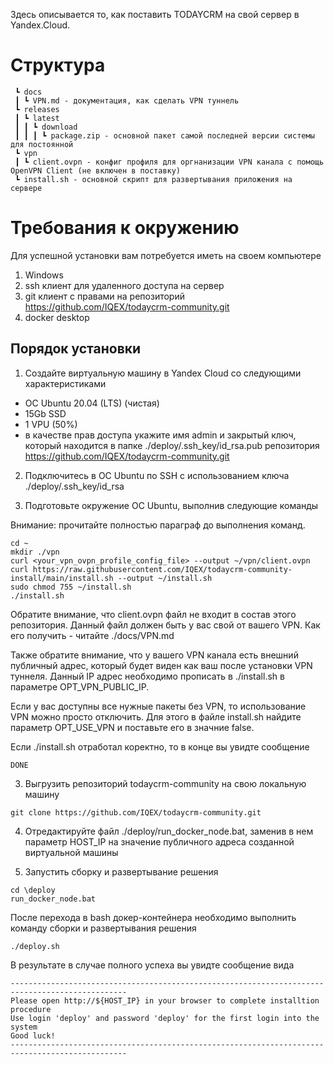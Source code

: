 Здесь описывается то, как поставить TODAYCRM на свой сервер в Yandex.Cloud.

# Структура

```
 ┗ docs
 ┃ ┗ VPN.md - документация, как сделать VPN туннель
 ┗ releases
 ┃ ┗ latest
 ┃ ┃ ┗ download
 ┃ ┃ ┃ ┗ package.zip - основной пакет самой последней версии системы для постоянной
 ┗ vpn
 ┃ ┗ client.ovpn - конфиг профиля для оргнанизации VPN канала с помощь OpenVPN Client (не включен в поставку)
 ┗ install.sh - основной скрипт для развертывания приложения на сервере
```

# Требования к окружению

Для успешной установки вам потребуется иметь на своем компьютере

1. Windows 
2. ssh клиент для удаленного доступа на сервер
3. git клиент с правами на репозиторий https://github.com/IQEX/todaycrm-community.git
4. docker desktop
   
## Порядок установки

1. Создайте виртуальную машину в Yandex Cloud со следующими характеристиками

- ОС Ubuntu 20.04 (LTS) (чистая)
- 15Gb SSD
- 1 VPU (50%)
- в качестве прав доступа укажите имя admin и закрытый ключ, который находится в папке ./deploy/.ssh_key/id_rsa.pub репозитория https://github.com/IQEX/todaycrm-community.git

2. Подключитесь в ОС Ubuntu по SSH с использованием ключа ./deploy/.ssh_key/id_rsa

2. Подготовьте окружение ОС Ubuntu, выполнив следующие команды

Внимание: прочитайте полностью параграф до выполнения команд.

```
cd ~ 
mkdir ./vpn
curl <your_vpn_ovpn_profile_config_file> --output ~/vpn/client.ovpn
curl https://raw.githubusercontent.com/IQEX/todaycrm-community-install/main/install.sh --output ~/install.sh
sudo chmod 755 ~/install.sh
./install.sh
```

Обратите внимание, что client.ovpn файл не входит в состав этого репозитория. Данный файл должен быть у вас свой от вашего VPN. Как его получить - читайте ./docs/VPN.md

Также обратите внимание, что у вашего VPN канала есть внешний публичный адрес, который будет виден как ваш после установки VPN туннеля. Данный IP адрес необходимо прописать в ./install.sh в параметре OPT_VPN_PUBLIC_IP.

Если у вас доступны все нужные пакеты без VPN, то использование VPN можно просто отключить. Для этого в файле install.sh найдите параметр OPT_USE_VPN и поставьте его в значние false.

Если ./install.sh отработал коректно, то в конце вы увидте сообщение

```
DONE
```

3. Выгрузить репозиторий todaycrm-community на свою локальную машину

```
git clone https://github.com/IQEX/todaycrm-community.git
```

4. Отредактируйте файл ./deploy/run_docker_node.bat, заменив в нем параметр HOST_IP на значение публичного адреса созданной виртуальной машины

5. Запустить сборку и развертывание решения

```
cd \deploy
run_docker_node.bat
```

После перехода в bash докер-контейнера необходимо выполнить команду сборки и развертывания решения

```
./deploy.sh
```

В результате в случае полного успеха вы увидте сообщение вида 

```
------------------------------------------------------------------------------------------------
Please open http://${HOST_IP} in your browser to complete installtion procedure
Use login 'deploy' and password 'deploy' for the first login into the system
Good luck!
------------------------------------------------------------------------------------------------
```
